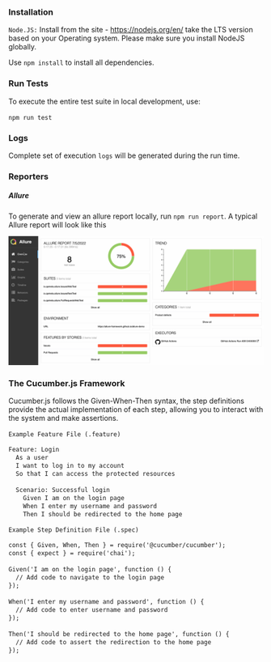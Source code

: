 ### Installation

`Node.JS:` Install from the site - https://nodejs.org/en/ take the LTS version based on your Operating system. Please make sure you install NodeJS globally.

Use `npm install` to install all dependencies.

### Run Tests

To execute the entire test suite in local development, use:

`npm run test`

### Logs

Complete set of execution `logs` will be generated during the run time.

### Reporters

##### Allure

To generate and view an allure report locally, run `npm run report`. A typical Allure report will look like this

![ScreenShot](https://github.com/allure-framework/allure2/blob/main/.github/allure-report-gif.gif)

### The Cucumber.js Framework

Cucumber.js follows the Given-When-Then syntax, the step definitions provide the actual implementation of each step, allowing you to interact with the system and make assertions.

`Example Feature File (.feature)`

```
Feature: Login
  As a user
  I want to log in to my account
  So that I can access the protected resources

  Scenario: Successful login
    Given I am on the login page
    When I enter my username and password
    Then I should be redirected to the home page
```

`Example Step Definition File (.spec)`

```
const { Given, When, Then } = require('@cucumber/cucumber');
const { expect } = require('chai');

Given('I am on the login page', function () {
  // Add code to navigate to the login page
});

When('I enter my username and password', function () {
  // Add code to enter username and password
});

Then('I should be redirected to the home page', function () {
  // Add code to assert the redirection to the home page
});
```
